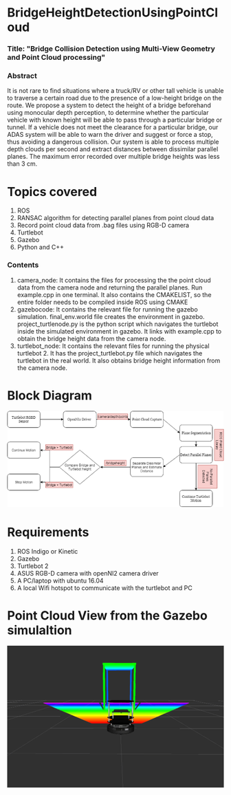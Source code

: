# BridgeHeightDetectionUsingPointCloud

### Title: "Bridge Collision Detection using Multi-View Geometry and Point Cloud processing"


### Abstract

It is not rare to find situations where a truck/RV or other tall vehicle is unable to
traverse a certain road due to the presence of a low-height bridge on the route.
We propose a system to detect the height of a bridge beforehand using monocular
depth perception, to determine whether the particular vehicle with known height
will be able to pass through a particular bridge or tunnel. If a vehicle does not
meet the clearance for a particular bridge, our ADAS system will be able to warn
the driver and suggest or force a stop, thus avoiding a dangerous collision. Our
system is able to process multiple depth clouds per second and extract distances
between dissimilar parallel planes. The maximum error recorded over multiple
bridge heights was less than 3 cm.

# Topics covered

1. ROS
2. RANSAC algorithm for detecting parallel planes from point cloud data
3. Record point cloud data from .bag files using RGB-D camera
4. Turtlebot
5. Gazebo
6. Python and C++

### Contents

1. camera_node: It contains the files for processing the the point cloud data from the camera node and returning the parallel planes. Run example.cpp in one terminal. It also contains the CMAKELIST, so the entire folder needs to be compiled inside ROS using CMAKE
2. gazebocode: It contains the relevant file for running the gazebo simulation. final_env.world file creates the environment in gazebo. project_turtlenode.py is the python script which navigates the turtlebot inside the simulated environment in gazebo. It links with example.cpp to obtain the bridge height data from the camera node.
3. turtlebot_node: It contains the relevant files for running the physical turtlebot 2. It has the project_turtlebot.py file which navigates the turtlebot in the real world. It also obtains bridge height information from the camera node.


# Block Diagram
![alt text](https://github.com/srayhit/BridgeHeightDetectionUsingPointCloud/blob/master/blockDiagram.png "Block Diagram")
# Requirements

1. ROS Indigo or Kinetic
2. Gazebo
3. Turtlebot 2
4. ASUS RGB-D camera with openNI2 camera driver
5. A PC/laptop with ubuntu 16.04
6. A local Wifi hotspot to communicate with the turtlebot and PC

# Point Cloud View from the Gazebo simulaltion

![alt text](https://github.com/srayhit/BridgeHeightDetectionUsingPointCloud/blob/master/pointCloudViewGazebo.png "Block Diagram")

